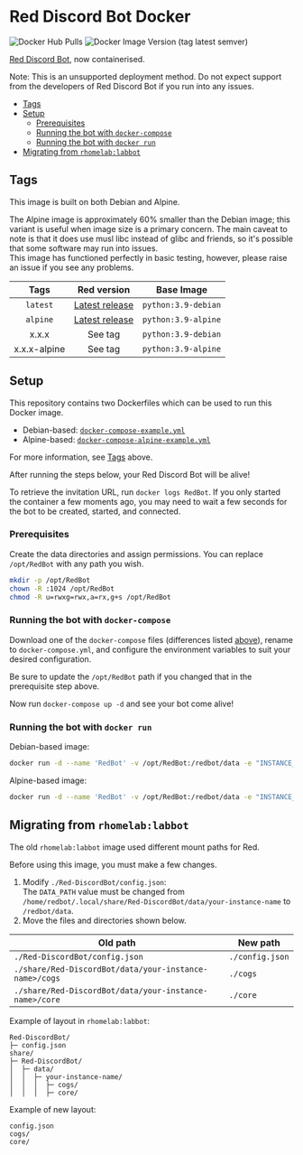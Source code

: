 # Red Discord Bot Docker

![Docker Hub Pulls](https://img.shields.io/docker/pulls/rhomelab/red-discordbot?logo=docker&label=docker%20hub%20pulls&style=for-the-badge)
![Docker Image Version (tag latest semver)](https://img.shields.io/docker/v/rhomelab/red-discordbot/latest?label=red%20version&logo=discord&style=for-the-badge)

[Red Discord Bot](https://discord.red), now containerised.

Note: This is an unsupported deployment method. Do not expect support from the developers of Red Discord Bot if you run into any issues.

* [Tags](#tags)
* [Setup](#setup)
  * [Prerequisites](#prerequisites)
  * [Running the bot with `docker-compose`](#running-the-bot-with-docker-compose)
  * [Running the bot with `docker run`](#running-the-bot-with-docker-run)
* [Migrating from `rhomelab:labbot`](#migrating-from-rhomelablabbot)

## Tags

This image is built on both Debian and Alpine.

The Alpine image is approximately 60% smaller than the Debian image; this variant is useful when image size is a primary concern. The main caveat to note is that it does use musl libc instead of glibc and friends, so it's possible that some software may run into issues.  
This image has functioned perfectly in basic testing, however, please raise an issue if you see any problems.

|   **Tags**   |                                  **Red version**                                 |    **Base Image**   |
|:------------:|:--------------------------------------------------------------------------------:|:-------------------:|
| `latest`     | [Latest release](https://github.com/Cog-Creators/Red-DiscordBot/releases/latest) | `python:3.9-debian` |
| `alpine`     | [Latest release](https://github.com/Cog-Creators/Red-DiscordBot/releases/latest) | `python:3.9-alpine` |
| x.x.x        | See tag                                                                          | `python:3.9-debian` |
| x.x.x-alpine | See tag                                                                          | `python:3.9-alpine` |

## Setup

This repository contains two Dockerfiles which can be used to run this Docker image.

* Debian-based: [`docker-compose-example.yml`](docker-compose-example.yml)
* Alpine-based: [`docker-compose-alpine-example.yml`](docker-compose-alpine-example.yml)

For more information, see [Tags](#tags) above.

After running the steps below, your Red Discord Bot will be alive!

To retrieve the invitation URL, run `docker logs RedBot`. If you only started the container a few moments ago, you may need to wait a few seconds for the bot to be created, started, and connected.

### Prerequisites

Create the data directories and assign permissions. You can replace `/opt/RedBot` with any path you wish.

```bash
mkdir -p /opt/RedBot
chown -R :1024 /opt/RedBot
chmod -R u=rwxg=rwx,a=rx,g+s /opt/RedBot
```

### Running the bot with `docker-compose`

Download one of the `docker-compose` files (differences listed [above](#setup)), rename to `docker-compose.yml`, and configure the environment variables to suit your desired configuration.

Be sure to update the `/opt/RedBot` path if you changed that in the prerequisite step above.

Now run `docker-compose up -d` and see your bot come alive!

### Running the bot with `docker run`

Debian-based image:

```bash
docker run -d --name 'RedBot' -v /opt/RedBot:/redbot/data -e "INSTANCE_NAME=RedBot" -e "PREFIX=^" -e "TOKEN=yourBotToken" rhomelab/Red-DiscordBot:latest
```

Alpine-based image:

```bash
docker run -d --name 'RedBot' -v /opt/RedBot:/redbot/data -e "INSTANCE_NAME=RedBot" -e "PREFIX=^" -e "TOKEN=yourBotToken" rhomelab/Red-DiscordBot:alpine
```

## Migrating from `rhomelab:labbot`

The old `rhomelab:labbot` image used different mount paths for Red.

Before using this image, you must make a few changes.

1. Modify `./Red-DiscordBot/config.json`:  
  The `DATA_PATH` value must be changed from `/home/redbot/.local/share/Red-DiscordBot/data/your-instance-name` to `/redbot/data`.
2. Move the files and directories shown below.

| **Old path**                                           | **New path**    |
|--------------------------------------------------------|-----------------|
| `./Red-DiscordBot/config.json`                         | `./config.json` |
| `./share/Red-DiscordBot/data/your-instance-name>/cogs` | `./cogs`        |
| `./share/Red-DiscordBot/data/your-instance-name>/core` | `./core`        |

Example of layout in `rhomelab:labbot`:

```plaintext
Red-DiscordBot/
├─ config.json
share/
├─ Red-DiscordBot/
│  ├─ data/
│  │  ├─ your-instance-name/
│  │  │  ├─ cogs/
│  │  │  ├─ core/

```

Example of new layout:

```plaintext
config.json
cogs/
core/
```
